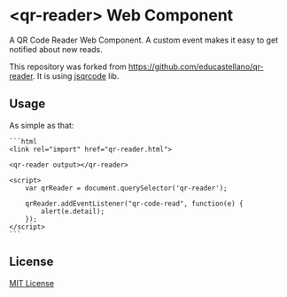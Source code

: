 # &lt;qr-reader&gt; Web Component

A QR Code Reader Web Component. A custom event makes it easy to get notified about new reads.

This repository was forked from https://github.com/educastellano/qr-reader.
It is using [jsqrcode](https://github.com/LazarSoft/jsqrcode) lib.


## Usage

As simple as that:

	```html
	<link rel="import" href="qr-reader.html">

	<qr-reader output></qr-reader>

	<script>
    	var qrReader = document.querySelector('qr-reader');

    	qrReader.addEventListener("qr-code-read", function(e) {
    		alert(e.detail);
    	});
    </script>
	```

## License

[MIT License](http://opensource.org/licenses/MIT)
